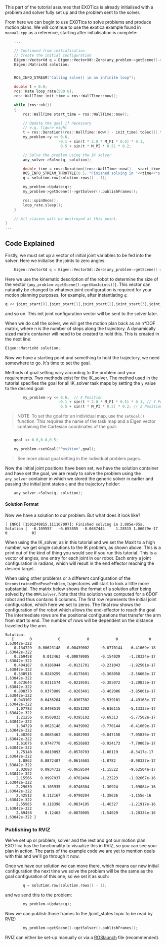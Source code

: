 This part of the tutorial assumes that EXOTica is already initialised with a problem and solver fully set up and the problem sent to the solver. 

From here we can begin to use EXOTica to solve problems and produce motion plans. We will continue to use the exotica example found in `manual.cpp` as a reference, starting after initialisation is complete:

```C++
    ...

    // Continued from initialisation
    // Create the initial configuration
    Eigen::VectorXd q = Eigen::VectorXd::Zero(any_problem->getScene()->getNumJoints());
    Eigen::MatrixXd solution;


    ROS_INFO_STREAM("Calling solve() in an infinite loop");

    double t = 0.0;
    ros::Rate loop_rate(500.0);
    ros::WallTime init_time = ros::WallTime::now();

    while (ros::ok())
    {
        ros::WallTime start_time = ros::WallTime::now();

        // Update the goal if necessary
        // e.g. figure eight
        t = ros::Duration((ros::WallTime::now() - init_time).toSec()).toSec();
        my_problem->y << 0.6,
                        -0.1 + sin(t * 2.0 * M_PI * 0.5) * 0.1,
                         0.5 + sin(t * M_PI * 0.5) * 0.2;

        // Solve the problem using the IK solver
        any_solver->Solve(q, solution);

        double time = ros::Duration((ros::WallTime::now() - start_time).toSec()).toSec();
        ROS_INFO_STREAM_THROTTLE(0.5, "Finished solving in "<<time<<"s. Solution ["<<solution<<"]");
        q = solution.row(solution.rows() - 1);

        my_problem->Update(q);
        my_problem->getScene()->getSolver().publishFrames();

        ros::spinOnce();
        loop_rate.sleep();
    }

    // All classes will be destroyed at this point.
}
...
```

## Code Explained 

Firstly, we must set up a vector of initial joint variables to be fed into the solver. Here we initialise the joints to zero angles: 
```C++
    Eigen::VectorXd q = Eigen::VectorXd::Zero(any_problem->getScene()->getNumJoints());
```
Here we use the kinematic description of the robot to determine the size of the vector (`any_problem->getScene()->getNumJoints()`). This vector can naturally be changed to whatever joint configuration is required for your motion planning purposes. for example, after instantiating `q`:
```C++
q << joint_start[0],joint_start[1],joint_start[2],joint_start[3],joint_start[4],joint_start[5],joint_start[6];
```
and so on. This init joint configuration vector will be sent to the solver later. 

When we do call the solver, we will get the motion plan back as an n*DOF matrix, where n is the number of steps along the trajectory. A dynamically sized matrix container will need to be created to hold this. This is created in the next line:
```C++
Eigen::MatrixXd solution;
```
Now we have a starting point and something to hold the trajectory, we need somewhere to go. It's time to set the goal.

Methods of goal setting vary according to the problem and your requirements. Two methods exist for the IK_solver. The method used in the tutorial specifies the goal for all IK_solver task maps by setting the `y` value to the desired goal:
```C++
        my_problem->y << 0.6,  // X Position
                        -0.1 + sin(t * 2.0 * M_PI * 0.5) * 0.1, // Y Position
                         0.5 + sin(t * M_PI * 0.5) * 0.2; // Z Position
```
> NOTE: To set the goal for an individual map, use the `setGoal()` function. This requires the name of the task map and a Eigen vector containing the Cartesian coordinates of the goal: 

```C++  Eigen::VectorXd goal(3); 

    goal << 0.6,0.8,0.5;

    my_problem->setGoal("Position",goal);
```
> See more about goal setting in the individual problem pages.

Now the initial joint positions have been set, we have the solution container and have set the goal, we are ready to solve the problem using the `any_solver` container in which we stored the generic solver in earlier and passing the initial joint states `q` and the trajectory holder: 
```C++
    any_solver->Solve(q, solution);
```
#### Solution Format

Now we have a solution to our problem. But what does it look like? 

```Shell
[ INFO] [1501240815.111167097]: Finished solving in 3.085e-05s. Solution [  -0.109557   -0.653855  -0.0687444     1.28515 1.06079e-17           0           0]
```

When using the IK_solver, as in this tutorial and we set the MaxIt to a high number, we get single solutions to the IK problem, as shown above. This is a print out of the kind of thing you would see if you run this tutorial. This is a vector of angles, one entry for each joint in our robot. Each entry a joint configuration in radians, which will result in the end effector reaching the desired target. 

When using other problems or a different configuration of the `UnconstrainedEndPoseProblem`, trajectories will start to look a little more substantial. The matrix below shows the format of a solution after being solved by the `OMPLSolver`. Note that this solution was computed for a 6DOF robot and thus contains 6 columns. The first row represents the initial joint configuration, which here we set to zeros. The final row shows the configuration of the robot which allows the end-effector to reach the goal. The intermediate rows are the positional configurations that transfer the arm from start to end. The number of rows will be dependent on the distance travelled by the arm.

```
Solution:
   [       0            0            0            0              0     1.63042e-322
    0.134729   0.00623148  -0.00439002     -0.0770144   -6.41669e-18   1.63042e-322
    0.269458     0.012463  -0.00878005     -0.154029    -1.28334e-17   1.63042e-322
    0.404187    0.0186944   -0.0131701     -0.231043    -1.92501e-17   1.63042e-322
    0.538915    0.0249259   -0.0175601     -0.308058    -2.56668e-17   1.63042e-322
    0.673644    0.0311574   -0.0219501     -0.385072    -3.20835e-17   1.63042e-322
    0.808373    0.0373889   -0.0263401     -0.462086    -3.85001e-17   1.63042e-322
    0.943102    0.0436204   -0.0307302     -0.539101    -4.49168e-17   1.63042e-322
     1.07783    0.0498519   -0.0351202     -0.616115    -5.13335e-17   1.63042e-322
     1.21256    0.0560833   -0.0395102     -0.69313     -5.77502e-17   1.63042e-322
     1.34729    0.0623148   -0.0439002     -0.770144    -6.41669e-17   1.63042e-322
     1.48202    0.0685463   -0.0482903     -0.847158    -7.05836e-17   1.63042e-322
     1.61675    0.0747778   -0.0526803     -0.924173    -7.70003e-17   1.63042e-322
     1.75148    0.0810093   -0.0570703     -1.00119     -8.3417e-17    1.63042e-322
      1.8862    0.0872407   -0.0614603     -1.0782      -8.98337e-17   1.63042e-322
     2.02093    0.0934722   -0.0658504     -1.15522     -9.62504e-17   1.63042e-322
     2.15566    0.0997037   -0.0702404     -1.23223     -1.02667e-16   1.63042e-322
     2.29039     0.105935   -0.0746304     -1.30924     -1.09084e-16   1.63042e-322
     2.42512     0.112167   -0.0790204     -1.38626     -1.155e-16     1.63042e-322
     2.55985     0.118398   -0.0834105     -1.46327     -1.21917e-16   1.63042e-322
     2.69458      0.12463   -0.0878005     -1.54029     -1.28334e-16   1.63042e-322 ]
```

### Publishing to RVIZ

We've set up or problem, solver and the rest and got our motion plan. EXOTica has the functionality to visualize this in RVIZ, so you can see your plan in action. The parts of the example code we are yet to mention deals with this and we'll go through it now.

Once we have our solution we can move there, which means our new initial configuration the next time we solve the problem will be the same as the goal configuration of this one, so we set it as such:
```C++
        q = solution.row(solution.rows() - 1);
```
and we send this to the problem:
```C++
        my_problem->Update(q);
```
Now we can publish those frames to the /joint_states topic to be read by RVIZ:
```C++
        my_problem->getScene()->getSolver().publishFrames();
```

RVIZ can either be set-up manually or via a [ROSlaunch](https://github.com/openhumanoids/exotica/wiki/Setting-up-ROSlaunch) file (recommended). 